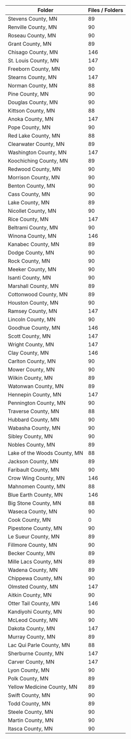 | Folder                       |   Files / Folders |
|------------------------------|-------------------|
| Stevens County, MN           |                89 |
| Renville County, MN          |                90 |
| Roseau County, MN            |                90 |
| Grant County, MN             |                89 |
| Chisago County, MN           |               146 |
| St. Louis County, MN         |               147 |
| Freeborn County, MN          |                90 |
| Stearns County, MN           |               147 |
| Norman County, MN            |                88 |
| Pine County, MN              |                90 |
| Douglas County, MN           |                90 |
| Kittson County, MN           |                88 |
| Anoka County, MN             |               147 |
| Pope County, MN              |                90 |
| Red Lake County, MN          |                88 |
| Clearwater County, MN        |                89 |
| Washington County, MN        |               147 |
| Koochiching County, MN       |                89 |
| Redwood County, MN           |                90 |
| Morrison County, MN          |                90 |
| Benton County, MN            |                90 |
| Cass County, MN              |                90 |
| Lake County, MN              |                89 |
| Nicollet County, MN          |                90 |
| Rice County, MN              |               147 |
| Beltrami County, MN          |                90 |
| Winona County, MN            |               146 |
| Kanabec County, MN           |                89 |
| Dodge County, MN             |                90 |
| Rock County, MN              |                90 |
| Meeker County, MN            |                90 |
| Isanti County, MN            |                90 |
| Marshall County, MN          |                89 |
| Cottonwood County, MN        |                89 |
| Houston County, MN           |                90 |
| Ramsey County, MN            |               147 |
| Lincoln County, MN           |                90 |
| Goodhue County, MN           |               146 |
| Scott County, MN             |               147 |
| Wright County, MN            |               147 |
| Clay County, MN              |               146 |
| Carlton County, MN           |                90 |
| Mower County, MN             |                90 |
| Wilkin County, MN            |                89 |
| Watonwan County, MN          |                89 |
| Hennepin County, MN          |               147 |
| Pennington County, MN        |                90 |
| Traverse County, MN          |                88 |
| Hubbard County, MN           |                90 |
| Wabasha County, MN           |                90 |
| Sibley County, MN            |                90 |
| Nobles County, MN            |                89 |
| Lake of the Woods County, MN |                88 |
| Jackson County, MN           |                89 |
| Faribault County, MN         |                90 |
| Crow Wing County, MN         |               146 |
| Mahnomen County, MN          |                88 |
| Blue Earth County, MN        |               146 |
| Big Stone County, MN         |                88 |
| Waseca County, MN            |                90 |
| Cook County, MN              |                 0 |
| Pipestone County, MN         |                90 |
| Le Sueur County, MN          |                89 |
| Fillmore County, MN          |                90 |
| Becker County, MN            |                89 |
| Mille Lacs County, MN        |                89 |
| Wadena County, MN            |                89 |
| Chippewa County, MN          |                90 |
| Olmsted County, MN           |               147 |
| Aitkin County, MN            |                90 |
| Otter Tail County, MN        |               146 |
| Kandiyohi County, MN         |                90 |
| McLeod County, MN            |                90 |
| Dakota County, MN            |               147 |
| Murray County, MN            |                89 |
| Lac Qui Parle County, MN     |                88 |
| Sherburne County, MN         |               147 |
| Carver County, MN            |               147 |
| Lyon County, MN              |                90 |
| Polk County, MN              |                89 |
| Yellow Medicine County, MN   |                89 |
| Swift County, MN             |                90 |
| Todd County, MN              |                89 |
| Steele County, MN            |                90 |
| Martin County, MN            |                90 |
| Itasca County, MN            |                90 |